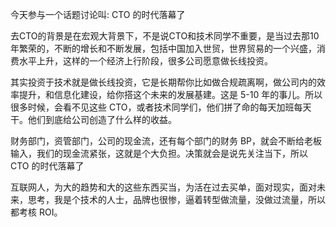 
今天参与一个话题讨论叫: CTO 的时代落幕了

去CTO的背景是在宏观大背景下，不是说CTO和技术同学不重要，是当过去那10年繁荣的，不断的增长和不断发展，包括中国加入世贸，世界贸易的一个兴盛，消费水平上升，这样的一个经济上行阶段，很多公司愿意做长线投资。

其实投资于技术就是做长线投资，它是长期帮你比如做合规疏离啊，做公司内的效率提升，和信息化建设，给你搭这个未来的发展基建。这是 5-10 年的事儿。所以很多时候，会看不见这些 CTO，或者技术同学们，他们拼了命的每天加班每天干。他们到底给公司创造了什么样的收益。

财务部门，资管部门，公司的现金流，还有每个部门的财务 BP，就会不断给老板输入，我们的现金流紧张，这就是个大负担。决策就会是说先关注当下，所以 CTO 的时代落幕了

互联网人，为大的趋势和大的这些东西买当，为活在过去买单，面对现实，面对未来，思考，我是个技术的人士，品牌也很惨，逼着转型做流量，没做过流量，所以都考核 ROI。

